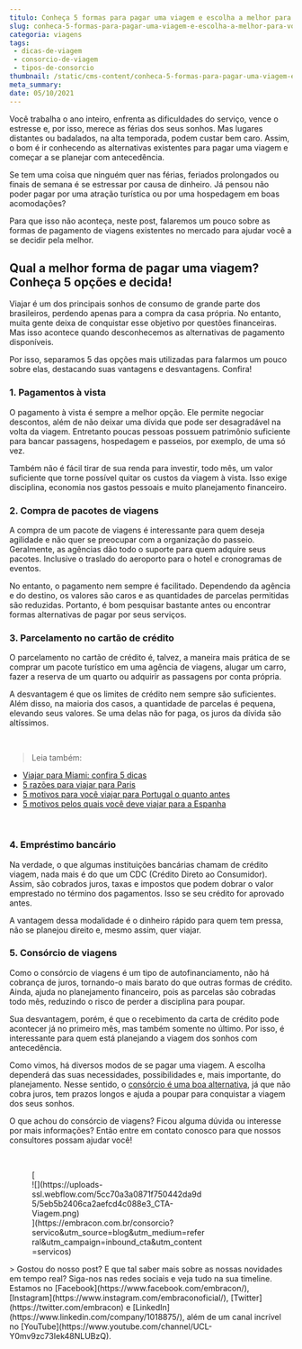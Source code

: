 ```yaml
---
titulo: Conheça 5 formas para pagar uma viagem e escolha a melhor para você
slug: conheca-5-formas-para-pagar-uma-viagem-e-escolha-a-melhor-para-voce
categoria: viagens
tags:
 - dicas-de-viagem
 - consorcio-de-viagem
 - tipos-de-consorcio
thumbnail: /static/cms-content/conheca-5-formas-para-pagar-uma-viagem-e-escolha-a-melhor-para-voce.jpeg
meta_summary: 
date: 05/10/2021
---
```

Você trabalha o ano inteiro, enfrenta as dificuldades do serviço, vence o estresse e, por isso, merece as férias dos seus sonhos. Mas lugares distantes ou badalados, na alta temporada, podem custar bem caro. Assim, o bom é ir conhecendo as alternativas existentes para pagar uma viagem e começar a se planejar com antecedência.

Se tem uma coisa que ninguém quer nas férias, feriados prolongados ou finais de semana é se estressar por causa de dinheiro. Já pensou não poder pagar por uma atração turística ou por uma hospedagem em boas acomodações?

Para que isso não aconteça, neste post, falaremos um pouco sobre as formas de pagamento de viagens existentes no mercado para ajudar você a se decidir pela melhor.

Qual a melhor forma de pagar uma viagem? Conheça 5 opções e decida!
-------------------------------------------------------------------

Viajar é um dos principais sonhos de consumo de grande parte dos brasileiros, perdendo apenas para a compra da casa própria. No entanto, muita gente deixa de conquistar esse objetivo por questões financeiras. Mas isso acontece quando desconhecemos as alternativas de pagamento disponíveis.

Por isso, separamos 5 das opções mais utilizadas para falarmos um pouco sobre elas, destacando suas vantagens e desvantagens. Confira!

### 1. Pagamentos à vista

O pagamento à vista é sempre a melhor opção. Ele permite negociar descontos, além de não deixar uma dívida que pode ser desagradável na volta da viagem. Entretanto poucas pessoas possuem patrimônio suficiente para bancar passagens, hospedagem e passeios, por exemplo, de uma só vez.

Também não é fácil tirar de sua renda para investir, todo mês, um valor suficiente que torne possível quitar os custos da viagem à vista. Isso exige disciplina, economia nos gastos pessoais e muito planejamento financeiro.

### 2. Compra de pacotes de viagens

A compra de um pacote de viagens é interessante para quem deseja agilidade e não quer se preocupar com a organização do passeio. Geralmente, as agências dão todo o suporte para quem adquire seus pacotes. Inclusive o traslado do aeroporto para o hotel e cronogramas de eventos.

No entanto, o pagamento nem sempre é facilitado. Dependendo da agência e do destino, os valores são caros e as quantidades de parcelas permitidas são reduzidas. Portanto, é bom pesquisar bastante antes ou encontrar formas alternativas de pagar por seus serviços.

### 3. Parcelamento no cartão de crédito

O parcelamento no cartão de crédito é, talvez, a maneira mais prática de se comprar um pacote turístico em uma agência de viagens, alugar um carro, fazer a reserva de um quarto ou adquirir as passagens por conta própria.

A desvantagem é que os limites de crédito nem sempre são suficientes. Além disso, na maioria dos casos, a quantidade de parcelas é pequena, elevando seus valores. Se uma delas não for paga, os juros da dívida são altíssimos.

‍

> Leia também:

- [Viajar para Miami: confira 5 dicas](https://www.embracon.com.br/blog/viajar-para-miami-confira-5-dicas)
- [5 razões para viajar para Paris](https://www.embracon.com.br/blog/5-razoes-para-viajar-para-paris)
- [5 motivos para você viajar para Portugal o quanto antes](https://www.embracon.com.br/blog/5-motivos-para-voce-viajar-para-portugal-o-quanto-antes)
- [5 motivos pelos quais você deve viajar para a Espanha](https://www.embracon.com.br/blog/5-motivos-pelos-quais-voce-deve-viajar-para-a-espanha)

‍

### 4. Empréstimo bancário

Na verdade, o que algumas instituições bancárias chamam de crédito viagem, nada mais é do que um CDC (Crédito Direto ao Consumidor). Assim, são cobrados juros, taxas e impostos que podem dobrar o valor emprestado no término dos pagamentos. Isso se seu crédito for aprovado antes.

A vantagem dessa modalidade é o dinheiro rápido para quem tem pressa, não se planejou direito e, mesmo assim, quer viajar.

### 5. Consórcio de viagens

Como o consórcio de viagens é um tipo de autofinanciamento, não há cobrança de juros, tornando-o mais barato do que outras formas de crédito. Ainda, ajuda no planejamento financeiro, pois as parcelas são cobradas todo mês, reduzindo o risco de perder a disciplina para poupar.

Sua desvantagem, porém, é que o recebimento da carta de crédito pode acontecer já no primeiro mês, mas também somente no último. Por isso, é interessante para quem está planejando a viagem dos sonhos com antecedência.

Como vimos, há diversos modos de se pagar uma viagem. A escolha dependerá das suas necessidades, possibilidades e, mais importante, do planejamento. Nesse sentido, o [consórcio é uma boa alternativa](https://www.embracon.com.br/consorcio-servicos), já que não cobra juros, tem prazos longos e ajuda a poupar para conquistar a viagem dos seus sonhos.

O que achou do consórcio de viagens? Ficou alguma dúvida ou interesse por mais informações? Então entre em contato conosco para que nossos consultores possam ajudar você!

‍

<figure class="w-richtext-figure-type-image w-richtext-align-center" style="max-width:310px">[<div>![](https://uploads-ssl.webflow.com/5cc70a3a0871f750442da9d5/5eb5b2406ca2aefcd4c088e3_CTA-Viagem.png)</div>](https://embracon.com.br/consorcio?servico&utm_source=blog&utm_medium=referral&utm_campaign=inbound_cta&utm_content=servicos)</figure>> Gostou do nosso post? E que tal saber mais sobre as nossas novidades em tempo real? Siga-nos nas redes sociais e veja tudo na sua timeline. Estamos no [Facebook](https://www.facebook.com/embracon/), [Instagram](https://www.instagram.com/embraconoficial/), [Twitter](https://twitter.com/embracon) e [LinkedIn](https://www.linkedin.com/company/1018875/), além de um canal incrível no [YouTube](https://www.youtube.com/channel/UCL-Y0mv9zc73Iek48NLUBzQ).
